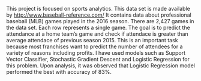 This project is focused on sports analytics. This data set is made available by http://www.baseball-reference.com/ It contains data about professional baseball (MLB) games played in the 2016 season. There are 2,427 games in the data set. Each row represents a single game. The goal is to predict the attendance at a home team’s game and check if attendace is greater than average attendace of previous season 2015. This is an important task because most franchises want to predict the number of attendees for a variety of reasons including profits. I have used models such as Support Vector Classifier, Stochastic Gradient Descent and Logistic Regression for this problem. Upon analysis, it was observed that Logistic Regression model performed the best with accuracy of 83%.
